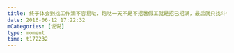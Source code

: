 ```yaml
---
title: 终于体会到找工作滴不容易哒，跑哒一天不是不招暑假工就是招已招满，最后就只找斗个发两天传单，然而我后天还要去学校😭😭
date: 2016-06-12 17:22:32
mCategories: [说说]
type: moment
time: t172232
---
```


<div id="pics-20160612172232"></div>

<script src="/lib/moment/pics.js"></script>
<script>
var data = [
    {"link": "2016-06-12_000000.jpeg", "type": "shuoshuo"},
    {"link": "2016-06-12_000001.jpeg", "type": "shuoshuo"}
];
picsRender(data, "pics-20160612172232");
</script>
